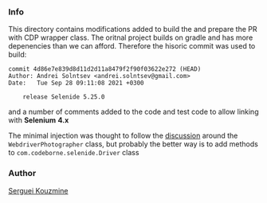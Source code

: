 ### Info

This directory contains modifications added to build the and prepare the PR with CDP wrapper class.
The oritnal project builds on gradle and has more depenencies than we can afford. Therefore the hisoric commit was used to build:
```text
commit 4d86e7e839d8d11d2d11a8479f2f90f03622e272 (HEAD)
Author: Andrei Solntsev <andrei.solntsev@gmail.com>
Date:   Tue Sep 28 09:11:08 2021 +0300

    release Selenide 5.25.0
```

and a number of comments added to the code and test code to allow linking with __Selenium__ __4.x__

The minimal injection was thought to follow the [discussion](https://github.com/selenide/selenide/issues/1486) around the `WebdriverPhotographer` class, but probably the better way is to add methods to `com.codeborne.selenide.Driver` class


### Author
[Serguei Kouzmine](kouzmine_serguei@yahoo.com)
